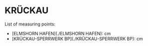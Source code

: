 # KRÜCKAU

List of measuring points:

* [ELMSHORN HAFEN](./ELMSHORN HAFEN): <Value topic="rivers/pegel-online/KRUECKAU/ELMSHORN-HAFEN/measurementValue"/> cm
* [KRÜCKAU-SPERRWERK BP](./KRÜCKAU-SPERRWERK BP): <Value topic="rivers/pegel-online/KRUECKAU/KRUECKAU-SPERRWERK-BP/measurementValue"/> cm
